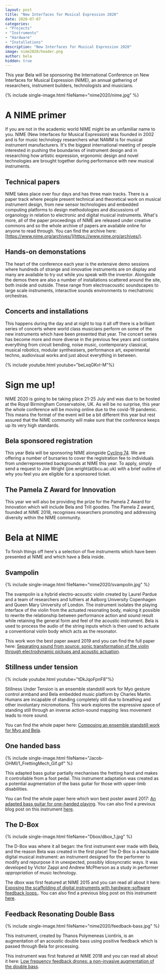 ```yaml
---
layout: post
title: "New Interfaces for Musical Expression 2020"
date: 2020-07-07
categories:
- "Projects"
- "Instruments"
- "Hardware"
- "Installations"
description: "New Interfaces for Musical Expression 2020"
image: nime2020/header.png
author: bela
hidden: true
---
```


This year Bela will be sponsoring the International Conference on New Interfaces for Musical Expression (NIME), an annual gathering of researchers, instrument builders, technologists and musicians.

{% include single-image.html fileName="nime2020/nime.jpg" %}

# A NIME primer

If you are not in the academic world NIME might be an unfamiliar name to you. NIME (New Interfaces for Musical Expression) was founded in 2002 and is for music technology researchers what NAMM is for musical instrument manufacturers. It's the biggest international meeting of people interested in pushing the boundaries of instrument design and in researching how artistic expression, ergonomic design and novel technologies are brought together during performance with new musical instruments.

## Technical papers

NIME takes place over four days and has three main tracks. There is a paper track where people present technical and theoretical work on musical instrument design, from new sensor technologies and embedded computing platforms to design methodologies and discussions of organology in relation to electronic and digital musical instruments. What's more, all of the paper proceedings of NIME are released under creative commons and so the whole archive of papers are available online for anyone to read through. You can find the archive here: [https://www.nime.org/archives/](https://www.nime.org/archives/).

## Hands-on demonstations

The heart of the conference each year is the extensive demo sessions where hundreds of strange and innovative instruments are on display and many are available to try out while you speak with the inventor. Alongside the demos there are also a number of installations scattered around the site, both inside and outside. These range from electroacoustic soundscapes to large scale instruments, interactive sounds environments to mechatronic orchestras.

## Concerts and installations

This happens during the day and at night to top it all off there is a brilliant series of concerts where world class musicians perform on some of the new instruments which have been presented that year. The concert series has become more and more diverse in the previous few years and contains everything from circuit bending, noise music, contemporary classical, musical robotics, modular synthesisers, performance art, experimental techno, audiovisual works and just about everything in between.

{% include youtube.html youtube="beLxqGKvI-M"%}

# Sign me up!

NIME 2020 is going to be taking place 21-25 July and was due to be hosted at the Royal Birmingham Conservatoire, UK. As will be no surprise, this year the whole conference will be moving online due to the covid-19 pandemic. This means the format of the event will be a bit different this year but rest assured that the NIME community will make sure that the conference keeps up its very high standards.

## Bela sponsored registration

This year Bela will be sponsoring NIME alongside [Cycling 74](https://cycling74.com/). We are offering a number of bursaries to cover the registration fee to individuals from underrepresented backgrounds at NIME this year. To apply, simply send a request to Joe Wright (joe.wright(at)bcu.ac.uk) with a brief outline of why you feel you are eligible for a sponsored ticket.

## The Pamela Z Award for Innovation

This year we will also be providing the prize for the Pamela Z Award for Innovation which will include Bela and Trill goodies. The Pamela Z award, founded at NIME 2018, recognises researchers promoting and addressing diversity within the NIME community.

# Bela at NIME

To finish things off here's a selection of five instruments which have been presented at NIME and which have a Bela inside.

## Svampolin

{% include single-image.html fileName="nime2020/svampolin.jpg" %}

The svampolin is a hybrid electro-acoustic violin created by Laurel Pardue and a team of researchers and luthiers at Aalborg University Copenhagen and Queen Mary University of London. The instrument isolates the playing interface of the violin from the actuated resonating body, making it possible to rewrite the relationship between performance action and sound result while retaining the general form and feel of the acoustic instrument. Bela is used to process the audio of the string inputs which is then used to actuate a conventional violin body which acts as the resonator.

This work won the best paper award 2019 and you can find the full paper here: [Separating sound from source: sonic transformation of the violin through electrodynamic pickups and acoustic actuation](https://qmro.qmul.ac.uk/xmlui/bitstream/handle/123456789/58580/McPherson%20Separating%20sound%20from%20source%202019%20Accepted.pdf?sequence=2).

## Stillness under tension

{% include youtube.html youtube="tDkJqoFpnF8"%}

Stillness Under Tension is an ensemble standstill work for Myo gesture control armband and Bela embedded music platform by Charles Martin. Humans are incapable of standing completely still due to breathing and other involuntary micromotions. This work explores the expressive space of standing still through an inverse action-sound mapping: less movement leads to more sound.

You can find the whole paper here: [Composing an ensemble standstill work for Myo and Bela](https://www.duo.uio.no/bitstream/handle/10852/65557/nime2018_paper0041.pdf?sequence=2&isAllowed=y).


## One handed bass

{% include single-image.html fileName="Jacob-OHMI/1_FrettingMech_Gif.gif" %}

This adapted bass guitar partially mechanises the fretting hand and makes it controllable from a foot pedal. This instrument adaptation was created as a potential augmentation of the bass guitar for those with upper-limb disabilities.

You can find the whole paper here which won best poster award 2017: [An adapted bass guitar for one-handed playing](https://www.researchgate.net/profile/Jacob_Harrison8/publication/325651424_An_Adapted_Bass_Guitar_for_One-Handed_Playing/links/5b1a8bb3a6fdcca67b67050b/An-Adapted-Bass-Guitar-for-One-Handed-Playing.pdf). You can also find a previous blog post on this instrument [here](https://blog.bela.io/2017/02/01/making-the-one-handed-bass-with-bela/).


## The D-Box

{% include single-image.html fileName="Dbox/dbox_1.jpg" %}

The D-Box was where it all began: the first instrument ever made with Bela, and the reason Bela was created in the first place! The D-Box is a hackable digital musical instrument: an instrument designed for the performer to modify and repurpose it in unexpected, possibly idiosyncratic ways. It was developed by Victor Zappi and Andrew McPherson as a study in performer *appropriation* of music technology.

The dbox was first featured at NIME 2015 and you can read all about it here: [Exposing the scaffolding of digital instruments with hardware-software feedback loops.](http://www.nime.org/proceedings/2015/nime2015_258.pdf). You can also find a previous blog post on this instrument [here](https://blog.bela.io/2016/11/28/dbox/).

## Feedback Resonating Double Bass

{% include single-image.html fileName="nime2020/feedback-bass.jpg" %}

This instrument, created by Thanos Polymeneas Liontiris, is an augmentation of an acoustic double bass using positive feedback which is passed through Bela for processing.

This instrument was first featured at NIME 2018 and you can read all about it here: [Low frequency feedback drones: a non-invasive augmentation of the double bass](https://www.nime.org/proceedings/2018/nime2018_paper0071.pdf).
